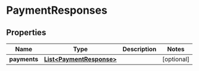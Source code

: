 
# PaymentResponses

## Properties
Name | Type | Description | Notes
------------ | ------------- | ------------- | -------------
**payments** | [**List&lt;PaymentResponse&gt;**](PaymentResponse.md) |  |  [optional]



